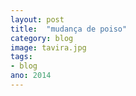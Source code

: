 ```yaml
---
layout: post
title:  "mudança de poiso"
category: blog
image: tavira.jpg
tags:
- blog
ano: 2014
---
```




